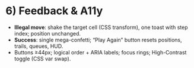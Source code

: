# 6) Feedback & A11y

* **Illegal move**: shake the target cell (CSS transform), one toast with step index; position unchanged.
* **Success**: single mega-confetti; “Play Again” button resets positions, trails, queues, HUD.
* Buttons ≥44px; logical order + ARIA labels; focus rings; High-Contrast toggle (CSS var swap).
